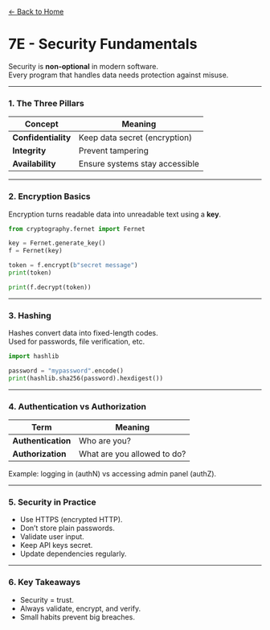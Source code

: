 [← Back to Home](../README.md)

# 7E - Security Fundamentals

Security is **non-optional** in modern software.  
Every program that handles data needs protection against misuse.

---

### 1. The Three Pillars

| Concept | Meaning |
|----------|----------|
| **Confidentiality** | Keep data secret (encryption) |
| **Integrity** | Prevent tampering |
| **Availability** | Ensure systems stay accessible |

---

### 2. Encryption Basics

Encryption turns readable data into unreadable text using a **key**.

```python
from cryptography.fernet import Fernet

key = Fernet.generate_key()
f = Fernet(key)

token = f.encrypt(b"secret message")
print(token)

print(f.decrypt(token))
```

---

### 3. Hashing

Hashes convert data into fixed-length codes.  
Used for passwords, file verification, etc.

```python
import hashlib

password = "mypassword".encode()
print(hashlib.sha256(password).hexdigest())
```

---

### 4. Authentication vs Authorization

| Term | Meaning |
|------|----------|
| **Authentication** | Who are you? |
| **Authorization** | What are you allowed to do? |

Example: logging in (authN) vs accessing admin panel (authZ).

---

### 5. Security in Practice
- Use HTTPS (encrypted HTTP).  
- Don’t store plain passwords.  
- Validate user input.  
- Keep API keys secret.  
- Update dependencies regularly.

---

### 6. Key Takeaways
- Security = trust.  
- Always validate, encrypt, and verify.  
- Small habits prevent big breaches.
